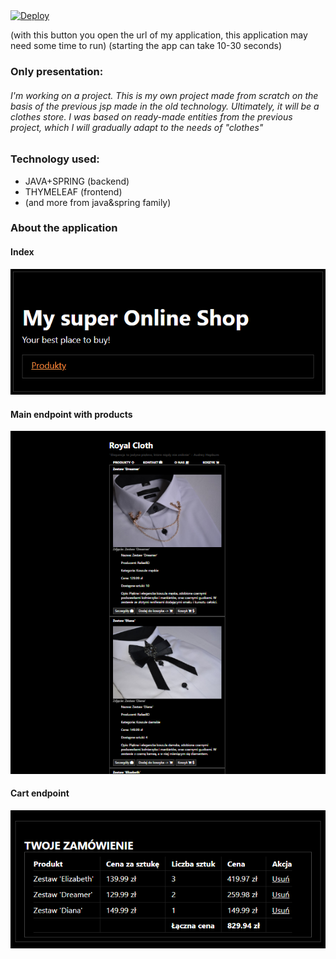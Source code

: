 <a href="https://sky-online-shop.herokuapp.com">
  <img src="https://www.herokucdn.com/deploy/button.svg" alt="Deploy">
</a>

(with this button you open the url of my application, this application may need some time to run)
(starting the app can take 10-30 seconds)


### Only presentation: 

###### I'm working on a project. This is my own project made from scratch on the basis of the previous jsp made in the old technology. Ultimately, it will be a clothes store. I was based on ready-made entities from the previous project, which I will gradually adapt to the needs of "clothes"

### Technology used: 
* JAVA+SPRING (backend)
* THYMELEAF (frontend)
* (and more from java&spring family)

### About the application

#### Index
![Index](./screens/work1.png)

#### Main endpoint with products
![Main endpoint with products](./screens/w2.png)

#### Cart endpoint
![Cart endpoint](./screens/w3.png)
